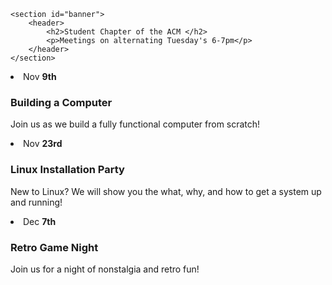 ```
<section id="banner">
    <header>
        <h2>Student Chapter of the ACM </h2>
        <p>Meetings on alternating Tuesday's 6-7pm</p>
    </header>
</section>
```

<li>
    <span class="date"> Nov <strong>9th</strong></span>
    <h3> Building a Computer </h3>
    <p>Join us as we build a fully functional computer from scratch!</p>
</li>
     
<li>
    <span class="date"> Nov <strong>23rd</strong></span>
    <h3> Linux Installation Party</h3>
    <p>New to Linux? We will show you the what, why, and how to get a system up and running!</p>
</li>
    
<li>
    <span class="date"> Dec <strong>7th</strong></span>
    <h3> Retro Game Night </h3>
    <p>Join us for a night of nonstalgia and retro fun!<p>
</li>
